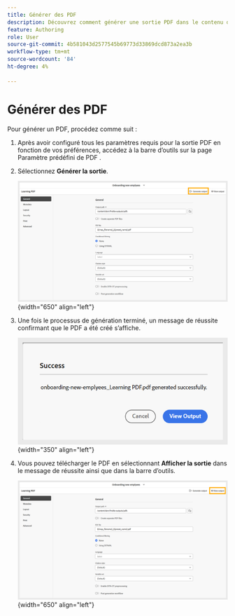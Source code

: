 ```yaml
---
title: Générer des PDF
description: Découvrez comment générer une sortie PDF dans le contenu de formation.
feature: Authoring
role: User
source-git-commit: 4b581043d2577545b69773d33869dcd873a2ea3b
workflow-type: tm+mt
source-wordcount: '84'
ht-degree: 4%

---
```


# Générer des PDF

Pour générer un PDF, procédez comme suit :

1. Après avoir configuré tous les paramètres requis pour la sortie PDF en fonction de vos préférences, accédez à la barre d’outils sur la page Paramètre prédéfini de PDF .
1. Sélectionnez **Générer la sortie**.

   ![](assets/generate-output-pdf.png){width="650" align="left"}

1. Une fois le processus de génération terminé, un message de réussite confirmant que le PDF a été créé s’affiche.

   ![](assets/learning-pdf-generated.png){width="350" align="left"}

1. Vous pouvez télécharger le PDF en sélectionnant **Afficher la sortie** dans le message de réussite ainsi que dans la barre d’outils.

   ![](assets/view-output.png){width="650" align="left"}





